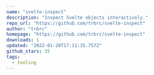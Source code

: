 ```yaml
---
name: "svelte-inspect"
description: "Inspect Svelte objects interactively."
repo_url: "https://github.com/trbrc/svelte-inspect"
author: "trbrc"
homepage: "https://github.com/trbrc/svelte-inspect"
downloads: 1
updated: "2022-01-20T17:11:35.757Z"
github_stars: 35
tags: 
  - tooling
---
```

